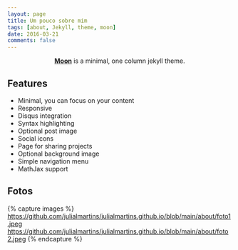 ```yaml
---
layout: page
title: Um pouco sobre mim
tags: [about, Jekyll, theme, moon]
date: 2016-03-21
comments: false
---
```

    
<center><a href="http://taylantatli.github.io/Moon"><b>Moon</b></a> is a minimal, one column jekyll theme.</center>

## Features
* Minimal, you can focus on your content
* Responsive
* Disqus integration
* Syntax highlighting
* Optional post image
* Social icons
* Page for sharing projects
* Optional background image
* Simple navigation menu
* MathJax support

## Fotos

{% capture images %}
    https://github.com/julialmartins/julialmartins.github.io/blob/main/about/foto1.jpeg
    https://github.com/julialmartins/julialmartins.github.io/blob/main/about/foto2.jpeg
{% endcapture %}

